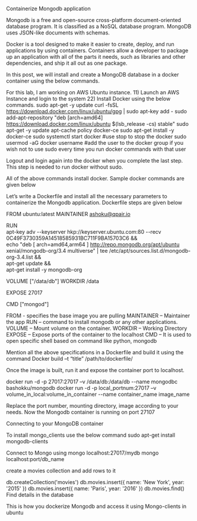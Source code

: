  Containerize Mongodb application

Mongodb  is a free and open-source cross-platform document-oriented database program. It is classified as a NoSQL database program.  MongoDB uses JSON-like documents with schemas.

Docker is a tool designed to make it easier to create, deploy, and run applications by using containers. Containers allow a developer to package up an application with all of the parts it needs, such as libraries and other dependencies, and ship it all out as one package.

In this post, we will install and create a MongoDB database in a docker container using the below commands.

For this lab, I am working on AWS Ubuntu instance.
11)      Launch an AWS Instance  and  login to the system
22)      Install Docker using the below commands.
sudo apt-get -y update
curl -fsSL https://download.docker.com/linux/ubuntu/gpg | sudo apt-key add -
sudo add-apt-repository "deb [arch=amd64] https://download.docker.com/linux/ubuntu $(lsb_release -cs) stable"
sudo apt-get -y update
apt-cache policy docker-ce
sudo apt-get install -y docker-ce
sudo systemctl start docker               #use stop to stop the docker
sudo usermod -aG docker username #add the user to the docker group if you wish not to use sudo every time you run docker commands with that user

Logout and login again into the docker when you complete the last step. This step is needed to run docker without sudo.

All of the above commands install docker. Sample docker commands are given below





Let’s write a Dockerfile and install all the necessary parameters to containerize the Mongodb application. Dockerfile steps are given below




FROM ubuntu:latest
MAINTAINER ashoku@qpair.io

RUN \
   apt-key adv --keyserver hkp://keyserver.ubuntu.com:80 --recv 0C49F3730359A14518585931BC711F9BA15703C6 && \
   echo "deb [ arch=amd64,arm64 ] http://repo.mongodb.org/apt/ubuntu xenial/mongodb-org/3.4 multiverse" | tee /etc/apt/sources.list.d/mongodb-org-3.4.list && \
   apt-get update && \
   apt-get install -y mongodb-org

VOLUME ["/data/db"]
WORKDIR /data

EXPOSE 27017

CMD ["mongod"]

FROM   - specifies the base image you are pulling
MAINTAINER –  Maintainer the app
RUN – command to install mongodb or any other applications.
VOLUME – Mount volume on the container.
WORKDIR – Working Directory
EXPOSE – Expose ports of the container to the localhost
CMD – It is used to open specific shell based on command like python, mongodb

Mention all the above specifications in a Dockerfile and build it using the command
Docker build –t “title” /path/to/dockerfile/

Once the image is built, run it and expose the container port to localhost.

docker run -d -p 27017:27017 –v /data/db:/data/db --name mongodbc  bashokku/mongodb
docker run -d -p local_portnum:27017 –v volume_in_local:volume_in_container --name container_name  image_name

Replace the port number, mounting directory, image according to your needs.
Now the Mongodb container is running on port 27107

Connecting to your MongoDB container

To install mongo_clients use the below command
sudo apt-get install mongodb-clients

Connect to Mongo using
mongo localhost:27017/mydb
mongo localhost:port/db_name

create a movies collection and add rows to it

db.createCollection('movies')
db.movies.insert({ name: 'New York', year: '2015' })
db.movies.insert({ name: 'Paris', year: '2016' })
db.movies.find() Find details in the database


This is how you dockerize Mongodb and access it using Mongo-clients in ubuntu
